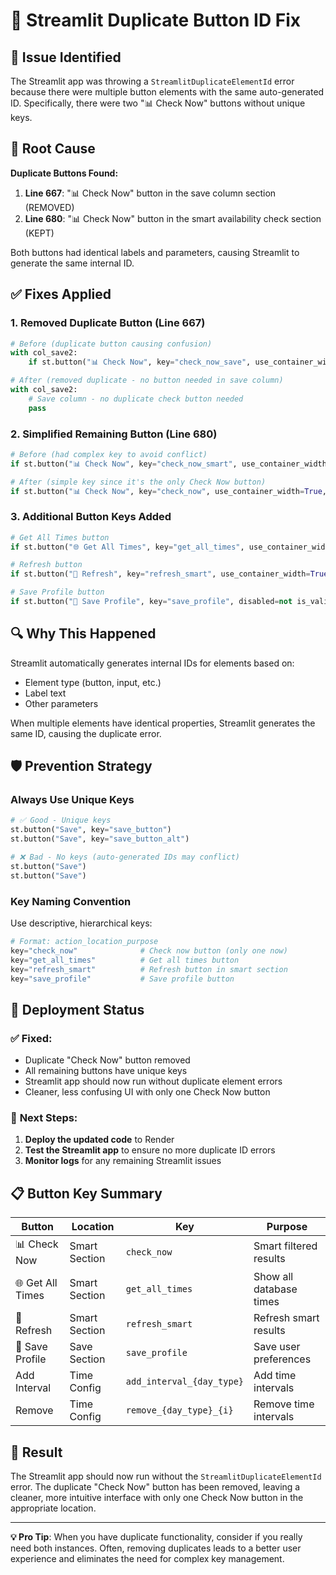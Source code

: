 # 🔧 Streamlit Duplicate Button ID Fix

## 🚨 Issue Identified

The Streamlit app was throwing a `StreamlitDuplicateElementId` error because there were multiple button elements with the same auto-generated ID. Specifically, there were two "📊 Check Now" buttons without unique keys.

## 🎯 Root Cause

**Duplicate Buttons Found:**
1. **Line 667**: "📊 Check Now" button in the save column section (REMOVED)
2. **Line 680**: "📊 Check Now" button in the smart availability check section (KEPT)

Both buttons had identical labels and parameters, causing Streamlit to generate the same internal ID.

## ✅ Fixes Applied

### 1. **Removed Duplicate Button** (Line 667)
```python
# Before (duplicate button causing confusion)
with col_save2:
    if st.button("📊 Check Now", key="check_now_save", use_container_width=True, type="primary"):

# After (removed duplicate - no button needed in save column)
with col_save2:
    # Save column - no duplicate check button needed
    pass
```

### 2. **Simplified Remaining Button** (Line 680)
```python
# Before (had complex key to avoid conflict)
if st.button("📊 Check Now", key="check_now_smart", use_container_width=True, type="primary"):

# After (simple key since it's the only Check Now button)
if st.button("📊 Check Now", key="check_now", use_container_width=True, type="primary"):
```

### 3. **Additional Button Keys Added**
```python
# Get All Times button
if st.button("🌐 Get All Times", key="get_all_times", use_container_width=True, type="secondary"):

# Refresh button
if st.button("🔄 Refresh", key="refresh_smart", use_container_width=True):

# Save Profile button
if st.button("💾 Save Profile", key="save_profile", disabled=not is_valid, use_container_width=True):
```

## 🔍 Why This Happened

Streamlit automatically generates internal IDs for elements based on:
- Element type (button, input, etc.)
- Label text
- Other parameters

When multiple elements have identical properties, Streamlit generates the same ID, causing the duplicate error.

## 🛡️ Prevention Strategy

### **Always Use Unique Keys**
```python
# ✅ Good - Unique keys
st.button("Save", key="save_button")
st.button("Save", key="save_button_alt")

# ❌ Bad - No keys (auto-generated IDs may conflict)
st.button("Save")
st.button("Save")
```

### **Key Naming Convention**
Use descriptive, hierarchical keys:
```python
# Format: action_location_purpose
key="check_now"              # Check now button (only one now)
key="get_all_times"          # Get all times button
key="refresh_smart"          # Refresh button in smart section
key="save_profile"           # Save profile button
```

## 🚀 Deployment Status

### ✅ **Fixed:**
- Duplicate "Check Now" button removed
- All remaining buttons have unique keys
- Streamlit app should now run without duplicate element errors
- Cleaner, less confusing UI with only one Check Now button

### 🔧 **Next Steps:**
1. **Deploy the updated code** to Render
2. **Test the Streamlit app** to ensure no more duplicate ID errors
3. **Monitor logs** for any remaining Streamlit issues

## 📋 Button Key Summary

| Button | Location | Key | Purpose |
|--------|----------|-----|---------|
| 📊 Check Now | Smart Section | `check_now` | Smart filtered results |
| 🌐 Get All Times | Smart Section | `get_all_times` | Show all database times |
| 🔄 Refresh | Smart Section | `refresh_smart` | Refresh smart results |
| 💾 Save Profile | Save Section | `save_profile` | Save user preferences |
| Add Interval | Time Config | `add_interval_{day_type}` | Add time intervals |
| Remove | Time Config | `remove_{day_type}_{i}` | Remove time intervals |

## 🎉 Result

The Streamlit app should now run without the `StreamlitDuplicateElementId` error. The duplicate "Check Now" button has been removed, leaving a cleaner, more intuitive interface with only one Check Now button in the appropriate location.

---

**💡 Pro Tip**: When you have duplicate functionality, consider if you really need both instances. Often, removing duplicates leads to a better user experience and eliminates the need for complex key management.
